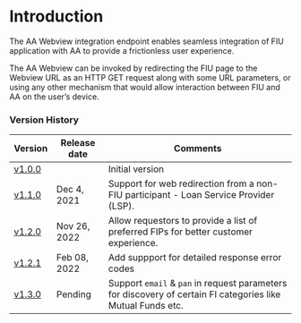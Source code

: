 # Introduction

The AA Webview integration endpoint enables seamless integration of FIU application with AA to provide a frictionless user experience.

The AA Webview can be invoked by redirecting the FIU page to the Webview URL as an HTTP GET request along with some URL parameters, or using any other mechanism that would allow interaction between FIU and AA on the user’s device.

### Version History

| Version                                                                  | Release date | Comments                                                                                                    |
| ------------------------------------------------------------------------ | ------------ | ----------------------------------------------------------------------------------------------------------- |
| [v1.0.0](https://sahamati.gitbook.io/aa-redirection-guidelines/v/1.0.0/) |              | Initial version                                                                                             |
| [v1.1.0](https://sahamati.gitbook.io/aa-redirection-guidelines/v/1.1.0/) | Dec 4, 2021  | Support for web redirection from a non-FIU participant - Loan Service Provider (LSP).                       |
| [v1.2.0](https://sahamati.gitbook.io/aa-redirection-guidelines/v/1.2.0/) | Nov 26, 2022 | Allow requestors to provide a list of preferred FIPs for better customer experience.                        |
| [v1.2.1](https://sahamati.gitbook.io/aa-redirection-guidelines/v/1.2.1/) | Feb 08, 2022 | Add suppport for detailed response error codes                                                              |
| [v1.3.0](https://sahamati.gitbook.io/aa-redirection-guidelines/v/1.2.1/) | Pending      | Support `email` & `pan` in request parameters for discovery of certain FI categories like Mutual Funds etc. |
